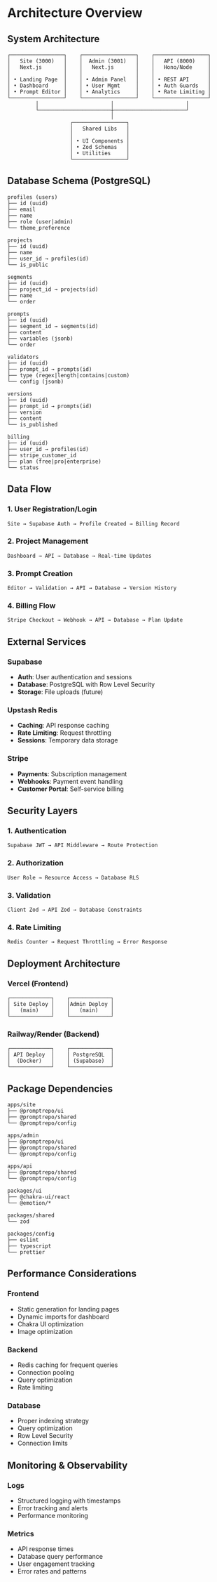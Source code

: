 # Architecture Overview

## System Architecture

```
┌─────────────────┐    ┌─────────────────┐    ┌─────────────────┐
│   Site (3000)   │    │  Admin (3001)   │    │   API (8000)    │
│   Next.js       │    │   Next.js       │    │   Hono/Node     │
│                 │    │                 │    │                 │
│ • Landing Page  │    │ • Admin Panel   │    │ • REST API      │
│ • Dashboard     │    │ • User Mgmt     │    │ • Auth Guards   │
│ • Prompt Editor │    │ • Analytics     │    │ • Rate Limiting │
└─────────────────┘    └─────────────────┘    └─────────────────┘
         │                       │                       │
         └───────────────────────┼───────────────────────┘
                                 │
                    ┌─────────────────┐
                    │   Shared Libs   │
                    │                 │
                    │ • UI Components │
                    │ • Zod Schemas   │
                    │ • Utilities     │
                    └─────────────────┘
```

## Database Schema (PostgreSQL)

```
profiles (users)
├── id (uuid)
├── email
├── name
├── role (user|admin)
└── theme_preference

projects
├── id (uuid)
├── name
├── user_id → profiles(id)
└── is_public

segments
├── id (uuid)
├── project_id → projects(id)
├── name
└── order

prompts
├── id (uuid)
├── segment_id → segments(id)
├── content
├── variables (jsonb)
└── order

validators
├── id (uuid)
├── prompt_id → prompts(id)
├── type (regex|length|contains|custom)
└── config (jsonb)

versions
├── id (uuid)
├── prompt_id → prompts(id)
├── version
├── content
└── is_published

billing
├── id (uuid)
├── user_id → profiles(id)
├── stripe_customer_id
├── plan (free|pro|enterprise)
└── status
```

## Data Flow

### 1. User Registration/Login

```
Site → Supabase Auth → Profile Created → Billing Record
```

### 2. Project Management

```
Dashboard → API → Database → Real-time Updates
```

### 3. Prompt Creation

```
Editor → Validation → API → Database → Version History
```

### 4. Billing Flow

```
Stripe Checkout → Webhook → API → Database → Plan Update
```

## External Services

### Supabase

- **Auth**: User authentication and sessions
- **Database**: PostgreSQL with Row Level Security
- **Storage**: File uploads (future)

### Upstash Redis

- **Caching**: API response caching
- **Rate Limiting**: Request throttling
- **Sessions**: Temporary data storage

### Stripe

- **Payments**: Subscription management
- **Webhooks**: Payment event handling
- **Customer Portal**: Self-service billing

## Security Layers

### 1. Authentication

```
Supabase JWT → API Middleware → Route Protection
```

### 2. Authorization

```
User Role → Resource Access → Database RLS
```

### 3. Validation

```
Client Zod → API Zod → Database Constraints
```

### 4. Rate Limiting

```
Redis Counter → Request Throttling → Error Response
```

## Deployment Architecture

### Vercel (Frontend)

```
┌─────────────┐    ┌─────────────┐
│ Site Deploy │    │Admin Deploy │
│   (main)    │    │   (main)    │
└─────────────┘    └─────────────┘
```

### Railway/Render (Backend)

```
┌─────────────┐    ┌─────────────┐
│ API Deploy  │    │ PostgreSQL  │
│  (Docker)   │    │ (Supabase)  │
└─────────────┘    └─────────────┘
```

## Package Dependencies

```
apps/site
├── @promptrepo/ui
├── @promptrepo/shared
└── @promptrepo/config

apps/admin
├── @promptrepo/ui
├── @promptrepo/shared
└── @promptrepo/config

apps/api
├── @promptrepo/shared
└── @promptrepo/config

packages/ui
├── @chakra-ui/react
└── @emotion/*

packages/shared
└── zod

packages/config
├── eslint
├── typescript
└── prettier
```

## Performance Considerations

### Frontend

- Static generation for landing pages
- Dynamic imports for dashboard
- Chakra UI optimization
- Image optimization

### Backend

- Redis caching for frequent queries
- Connection pooling
- Query optimization
- Rate limiting

### Database

- Proper indexing strategy
- Query optimization
- Row Level Security
- Connection limits

## Monitoring & Observability

### Logs

- Structured logging with timestamps
- Error tracking and alerts
- Performance monitoring

### Metrics

- API response times
- Database query performance
- User engagement tracking
- Error rates and patterns
